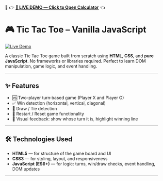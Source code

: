 🔗 👉 **[🚀 LIVE DEMO — Click to Open Calculator](https://your-netlify-link.netlify.app)** 👈
# 🎮 Tic Tac Toe – Vanilla JavaScript

[![Live Demo](https://img.shields.io/badge/🚀%20Live%20Demo‑Click%20Here-brightgreen?style=for-the-badge)](https://your-live-demo-link.com)

A classic Tic Tac Toe game built from scratch using **HTML**, **CSS**, and **pure JavaScript**. No frameworks or libraries required. Perfect to learn DOM manipulation, game logic, and event handling.

---

## ✨ Features

- 🆚 Two-player turn‑based game (Player X and Player O)  
- ✅ Win detection (horizontal, vertical, diagonal)  
- 🤝 Draw / Tie detection  
- 🔄 Restart / Reset game functionality  
- 🎯 Visual feedback: show whose turn it is, highlight winning line  

---

## 🛠 Technologies Used

- **HTML5** — for structure of the game board and UI  
- **CSS3** — for styling, layout, and responsiveness  
- **JavaScript (ES6+)** — for logic: turns, win/draw checks, event handling, DOM updates  

---
